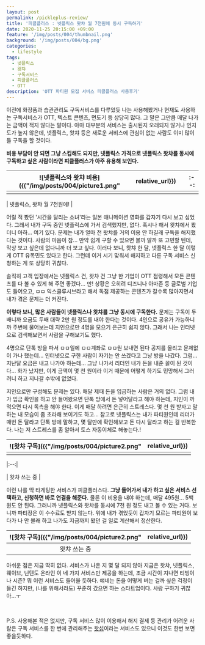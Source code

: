 ```yaml
---
layout: post
permalink: /pickleplus-review/
title: '피클플러스 : 넷플릭스 왓챠 월 7천원에 동시 구독하기'
date: 2020-11-25 20:15:00 +09:00
feature: '/img/posts/004/thumbnail.png'
background: '/img/posts/004/bg.png'
categories:
  - lifestyle
tags:
  - 넷플릭스
  - 왓챠
  - 구독서비스
  - 피클플러스
  - OTT
description: 'OTT 파티원 모집 서비스 피클플러스 사용후기'
---
```


 이전에 화장품과 습관관리도 구독서비스를 다루었듯 나는 사용해봤거나 현재도 사용하는 구독서비스가 OTT, 텍스트 콘텐츠, 면도기 등 상당히 많다. 그 말은 그만큼 매달 나가는 금액이 적지 않다는 말이다. 아마 대부분의 서비스는 출시된지 오래되지 않거나 인지도가 높지 않은데, 넷플릭스, 왓챠 등은 새로운 서비스에 관심이 없는 사람도 이미 많이들 구독을 할 것이다.



**비용 부담이 안 되면 그냥 스킵해도 되지만, 넷플릭스 가격으로 넷플릭스 왓챠를 동시에 구독하고 싶은 사람이라면 피클플러스가 아주 유용해 보인다.**

| ![넷플릭스와 왓챠 비용]({{"/img/posts/004/picture1.png" | relative_url}}) |      | :--: |
| ------------------------------------------------------- | --------------- | ---- | ---- |
|                                                         |                 |      |      |

  | 넷플릭스, 왓챠 월 7천원에! |

 어릴 적 봤던 '시간을 달리는 소녀'라는 일본 애니메이션 영화를 갑자기 다시 보고 싶었다. 그래서 내가 구독 중인 넷플릭스에 가서 검색했지만, 없다. 혹시나 해서 왓챠에서 봤더니 아하... 여기 있다. 문제는 내가 얼마 전 왓챠를 거의 이용 안 하길래 구독을 해지했다는 것이다. 사람의 마음이 참... 만약 쉽게 구할 수 있으면 볼까 말까 또 고민할 텐데, 막상 보고 싶은데 없다니까 더 보고 싶다. 이러다 보니, 왓챠 한 달, 넷플릭스 한 달 이렇게 OTT 유목민도 있다고 한다. 그런데 이거 시기 맞춰서 해지하고 다른 구독 서비스 신청하는 게 또 상당히 귀찮다.



 솔직히 고객 입장에서는 넷플릭스 건, 왓챠 건 그냥 한 기업이 OTT 점령해서 모든 콘텐츠를 다 볼 수 있게 해 주면 좋겠다... 만! 상황은 오히려 디즈니나 아마존 등 글로벌 기업도 들어오고, ㅁㅁ 익스클루시브라고 해서 독점 제공하는 콘텐츠가 갈수록 많아지면서 내가 겪은 문제는 더 커진다.



 **이렇다 보니, 많은 사람들이 넷플릭스나 왓챠를 그냥 동시에 구독한다.** 문제는 구독이 두배니까 요금도 두배 대략 2만 원 정도를 내야 한다는 것이다. 4인으로 공유가 가능하니까 주변에 물어보는데 지인으로만 4명을 모으기 은근히 쉽지 않다. 그래서 나는 인터넷으로 검색해보면서 사람을 구해보기도 했다.



 4명으로 단톡 방을 파서 ㅁㅁ일에 ㅁㅁ계좌로 ㅁㅁ원 보내면 된다 공지를 올리고 문제없이 가나 했는데... 인터넷으로 구한 사람이 자기는 안 쓰겠다고 그냥 방을 나갔다. 그럼... 지난달 요금은 내고 나가야 하는데... 그냥 나가서 리더인 내가 돈을 내준 꼴이 된 것이다... 화가 났지만, 이게 금액이 몇 천 원이라 이거 때문에 어떻게 하기도 민망해서 그러려니 하고 지나갈 수밖에 없었다.



 지인으로만 구성해도 문제는 있다. 매달 제때 돈을 입금하는 사람은 거의 없다. 그럼 내가 입금 확인을 하고 안 들어왔으면 단톡 방에서 돈 넣어달라고 해야 하는데, 지인이 까먹으면 다시 독촉을 해야 한다. 이게 매달 하려면 은근히 스트레스다. 몇 천 원 받자고 말하는 내 모습이 좀 초라해 보이기도 하고... 참고로 넷플릭스는 내가 파티원인데 리더가 매번 돈 달라고 단톡 방에 말하고, 몇 달만에 확인해보고 돈 다시 달라고 하는 걸 반복한다. 나는 저 스트레스를 좀 알아서 토스 자동이체로 해놓는다.!

| ![왓챠 구독]({{"/img/posts/004/picture2.png" | relative_url}}) |
| -------------------------------------------- | --------------- |
|                                              |                 |

 |:--:|  

| 왓챠 쓰는 중 |

 이런 나를 딱 타게팅한 서비스가 피클플러스다. **그냥 들어가서 내가 하고 싶은 서비스 선택하고, 신청하면 바로 연결을 해준다.** 물론 이 비용을 내야 하는데, 매달 495원... 5백 원도 안 된다. 그러니까 넷플릭스와 왓챠를 동시에 7천 원 정도 내고 볼 수 있는 거다. 보니까 파티장은 이 수수료도 받지 않는다. 위에 내가 겪었듯이 갑자기 모르는 파티원이 보다가 나 안 볼래 하고 나가도 지금까지 봤던 걸 일로 계산해서 정산한다.



| ![왓챠 구독]({{"/img/posts/004/picture2.png" | relative_url}}) |
| :------------------------------------------: | --------------- |
|                 왓챠 쓰는 중                 |                 |

 아쉬운 점은 지금 딱히 없다. 서비스가 나온 지 몇 달 되지 않아 지금은 왓챠, 넷플릭스, 웨이브, 닌텐도 온라인 이 네 가지 서비스만 제공을 하는데, 조금 시간이 지나면 티빙이나 시즌? 뭐 이런 서비스도 들어올 듯하다. 얘네는 돈을 어떻게 버는 걸까 싶은 걱정이 들긴 하지만, (나를 위해서라도) 꾸준히 갔으면 하는 스타트업이다. 사람 구하기 귀찮아...ㅜ

<br>

P.S. 사용해본 적은 없지만, 구독 서비스 많이 이용해서 해지 결제 등 관리가 어려운 사람은 구독 서비스를 한 번에 관리해주는 [왓섭](https://whatssub.co/)이라는 서비스도 있으니 이것도 한번 보면 좋을듯하다.